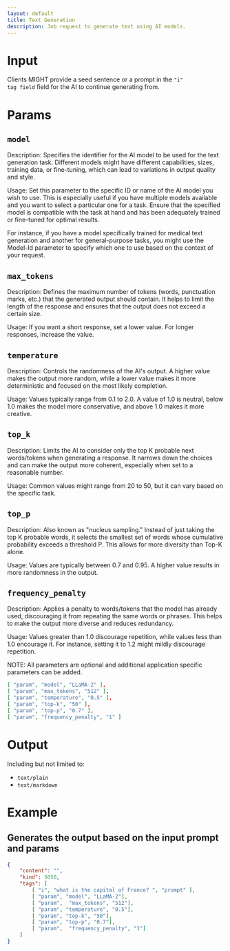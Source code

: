 ```yaml
---
layout: default
title: Text Generation
description: Job request to generate text using AI models.
---
```


# Input

Clients MIGHT provide a seed sentence or a prompt in the <code>"i" tag field</code> field for the AI to continue generating from.


# Params

## `model`

Description:
Specifies the identifier for the AI model to be used for the text generation task. Different models might have different capabilities, sizes, training data, or fine-tuning, which can lead to variations in output quality and style.

Usage:
Set this parameter to the specific ID or name of the AI model you wish to use. This is especially useful if you have multiple models available and you want to select a particular one for a task. Ensure that the specified model is compatible with the task at hand and has been adequately trained or fine-tuned for optimal results.

For instance, if you have a model specifically trained for medical text generation and another for general-purpose tasks, you might use the Model-Id parameter to specify which one to use based on the context of your request.

## `max_tokens`

Description:
Defines the maximum number of tokens (words, punctuation marks, etc.) that the generated output should contain. It helps to limit the length of the response and ensures that the output does not exceed a certain size.

Usage:
If you want a short response, set a lower value. For longer responses, increase the value.

## `temperature`

Description:
Controls the randomness of the AI's output. A higher value makes the output more random, while a lower value makes it more deterministic and focused on the most likely completion.

Usage:
Values typically range from 0.1 to 2.0. A value of 1.0 is neutral, below 1.0 makes the model more conservative, and above 1.0 makes it more creative.

## `top_k`

Description:
Limits the AI to consider only the top K probable next words/tokens when generating a response. It narrows down the choices and can make the output more coherent, especially when set to a reasonable number.

Usage:
Common values might range from 20 to 50, but it can vary based on the specific task.
## `top_p`

Description:
Also known as "nucleus sampling." Instead of just taking the top K probable words, it selects the smallest set of words whose cumulative probability exceeds a threshold P. This allows for more diversity than Top-K alone.

Usage:
Values are typically between 0.7 and 0.95. A higher value results in more randomness in the output.

## `frequency_penalty`

Description:
Applies a penalty to words/tokens that the model has already used, discouraging it from repeating the same words or phrases. This helps to make the output more diverse and reduces redundancy.

Usage:
Values greater than 1.0 discourage repetition, while values less than 1.0 encourage it. For instance, setting it to 1.2 might mildly discourage repetition.

NOTE: All parameters are optional and additional application specific parameters can be added.

```json
[ "param", "model", "LLaMA-2" ],
[ "param", "max_tokens", "512" ],
[ "param", "temperature", "0.5" ],
[ "param", "top-k", "50" ],
[ "param", "top-p", "0.7" ],
[ "param", "frequency_penalty", "1" ]
```

# Output

Including but not limited to:

* `text/plain`
* `text/markdown`

# Example

## Generates the output based on the input prompt and params

```json
{
    "content": "",
    "kind": 5050,
    "tags": [
        [ "i", "what is the capital of France? ", "prompt" ],
        [ "param", "model", "LLaMA-2"],
        [ "param",  "max_tokens", "512"],
        [ "param", "temperature", "0.5"],
        [ "param", "top-k", "50"],
        [ "param", "top-p", "0.7"],
        [ "param",  "frequency_penalty", "1"]
    ]
}
```
